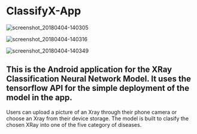 # ClassifyX-App

![screenshot_20180404-140305](https://user-images.githubusercontent.com/34805906/38298899-47787e5c-3816-11e8-906f-cf7fe1db092a.png)

![screenshot_20180404-140316](https://user-images.githubusercontent.com/34805906/38298962-738bfd02-3816-11e8-8ad2-10afaddf5c9a.png)

![screenshot_20180404-140349](https://user-images.githubusercontent.com/34805906/38299134-d4bbf366-3816-11e8-924d-4233195cb573.png)

## This is the Android application for the XRay Classification Neural Network Model. It uses the tensorflow API for the simple deployment of the model in the app. 
Users can upload a picture of an Xray through their phone camera or choose an Xray from their device storage. The model is built to clasify the chosen XRay into one of the five category of diseases.

